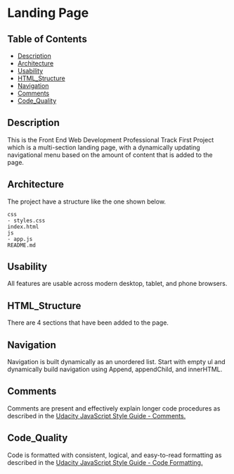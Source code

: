 # Landing Page
## Table of Contents
* [Description](#Description)
* [Architecture](#Architecture)
* [Usability](#Styling)
* [HTML_Structure](#HTML_Structure)
* [Navigation](#Navigation)
* [Comments](#Comments)
* [Code_Quality](#Code_Quality)
## Description
This is the Front End Web Development Professional Track First Project which is a multi-section landing page, with a dynamically updating navigational menu based on the amount of content that is added to the page.
## Architecture
The project have a structure like the one shown below.

    css
    - styles.css  
    index.html
    js
    - app.js
    README.md
## Usability
All features are usable across modern desktop, tablet, and phone browsers.
## HTML_Structure
There are 4 sections that have been added to the page.
## Navigation
Navigation is built dynamically as an unordered list. Start with empty ul and dynamically build navigation using Append, appendChild, and innerHTML.
## Comments 
Comments are present and effectively explain longer code procedures as described in the [Udacity JavaScript Style Guide - Comments.](http://http://udacity.github.io/frontend-nanodegree-styleguide/javascript.html#comments)
## Code_Quality
Code is formatted with consistent, logical, and easy-to-read formatting as described in the [Udacity JavaScript Style Guide - Code Formatting.](http://http://udacity.github.io/frontend-nanodegree-styleguide/javascript.html#formatting)

